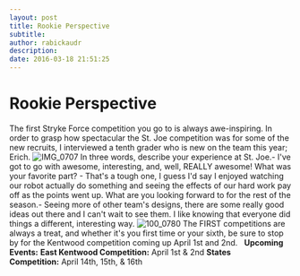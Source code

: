 ```yaml
---
layout: post
title: Rookie Perspective
subtitle:
author: rabickaudr
description:
date: 2016-03-18 21:51:25
---
```


# Rookie Perspective

The first Stryke Force competition you go to is always awe-inspiring. In order to grasp how spectacular the St. Joe competition was for some of the new recruits, I interviewed a tenth grader who is new on the team this year; Erich. ![IMG_0707](/wp-content/uploads/2015/12/IMG_07071.jpg) In three words, describe your experience at St. Joe.- I've got to go with awesome, interesting, and, well, REALLY awesome! What was your favorite part? - That's a tough one, I guess I'd say I enjoyed watching our robot actually do something and seeing the effects of our hard work pay off as the points went up. What are you looking forward to for the rest of the season.- Seeing more of other team's designs, there are some really good ideas out there and I can't wait to see them. I like knowing that everyone did things a different, interesting way. ![100_0780](http://strykeforce.org/wp-content/uploads/2016/03/100_0780.jpg) The FIRST competitions are always a treat, and whether it's you first time or your sixth, be sure to stop by for the Kentwood competition coming up April 1st and 2nd.   **Upcoming Events:** **East Kentwood Competition:** April 1st & 2nd **States Competition:** April 14th, 15th, & 16th
